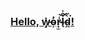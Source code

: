 ### <a href="https://github.com/JorianWoltjer#:~:text=JorianWoltjer,profile%20guide.">Hello, w̵̡̽o̴͕̓r̵̟̫̾͝l̴̖̽̑͐d̴̪̀̃͘!</a>
